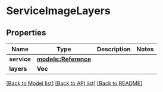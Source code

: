 # ServiceImageLayers

## Properties

Name | Type | Description | Notes
------------ | ------------- | ------------- | -------------
**service** | [**models::Reference**](Reference.md) |  | 
**layers** | **Vec<String>** |  | 

[[Back to Model list]](../README.md#documentation-for-models) [[Back to API list]](../README.md#documentation-for-api-endpoints) [[Back to README]](../README.md)


